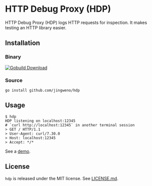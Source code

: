 HTTP Debug Proxy (HDP)
======================

HTTP Debug Proxy (HDP) logs HTTP requests for inspection.
It makes testing an HTTP library easier.

Installation
------------

### Binary

[![Gobuild Download](http://gobuild.io/badge/github.com/jingweno/hdp/download.png)](http://gobuild.io/github.com/jingweno/hdp)

### Source

```
go install github.com/jingweno/hdp
```

Usage
-----

```
$ hdp
HDP listening on localhost:12345
# `curl http://localhost:12345` in another terminal session
> GET / HTTP/1.1
> User-Agent: curl/7.30.0
> Host: localhost:12345
> Accept: */*
```

See a [demo](http://showterm.io/d4b406229385b2d7cc8c0).

License
-------

`hdp` is released under the MIT license. See [LICENSE.md](https://github.com/jingweno/hdp/blob/master/LICENSE.md).
